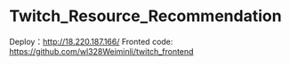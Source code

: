 # Twitch_Resource_Recommendation
Deploy：http://18.220.187.166/
Fronted code: https://github.com/wl328Weiminli/twitch_frontend
